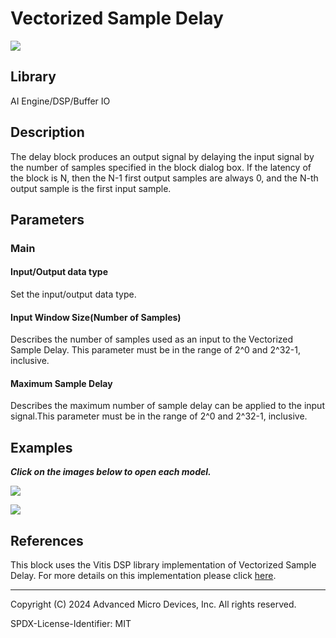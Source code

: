 # Vectorized Sample Delay
  
![](./Images/block.png)  

## Library

AI Engine/DSP/Buffer IO

## Description

The delay block produces an output signal by delaying the input signal by the number of samples specified in the block dialog box. If the latency of the block is N, then the N-1 first output samples are always 0, and the N-th output sample is the first input sample.

## Parameters

### Main  
#### Input/Output data type  
Set the input/output data type.


#### Input Window Size(Number of Samples)  
Describes the number of samples used as an input to the Vectorized Sample Delay. This parameter must be in the range of 2^0 and 2^32-1, inclusive.

#### Maximum Sample Delay  
Describes the maximum number of sample delay can be applied to the input signal.This parameter must be in the range of 2^0 and 2^32-1, inclusive.  

## Examples

***Click on the images below to open each model.***

[![](./Images/Vectorized_Sample_Delay_Ex1.png)](https://github.com/Xilinx/Vitis_Model_Composer/tree/2024.2/Examples/Block_Help/AIE/Vectorized_Sample_Delay_Ex1)

[![](./Images/Vectorized_Sample_Delay_Ex2.png)](https://github.com/Xilinx/Vitis_Model_Composer/tree/2024.2/Examples/Block_Help/AIE/Vectorized_Sample_Delay_Ex2)

## References
This block uses the Vitis DSP library implementation of Vectorized Sample Delay. For more details on this implementation please click [here](https://docs.xilinx.com/r/en-US/Vitis_Libraries/dsp/user_guide/L2/func-sample_delay.html).

--------------
Copyright (C) 2024 Advanced Micro Devices, Inc.
All rights reserved.

SPDX-License-Identifier: MIT
